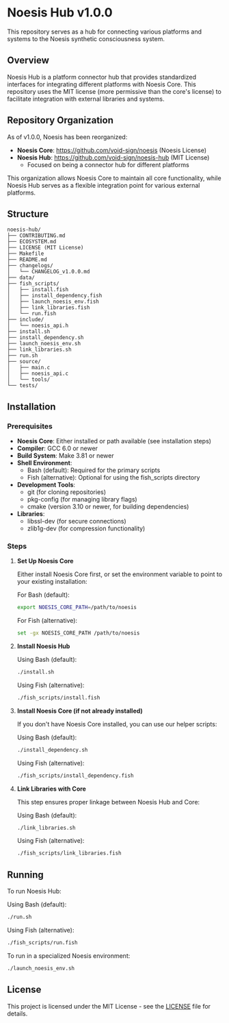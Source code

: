 # Noesis Hub v1.0.0

This repository serves as a hub for connecting various platforms and systems to the Noesis synthetic consciousness system.

## Overview

Noesis Hub is a platform connector hub that provides standardized interfaces for integrating different platforms with Noesis Core. This repository uses the MIT license (more permissive than the core's license) to facilitate integration with external libraries and systems.

## Repository Organization

As of v1.0.0, Noesis has been reorganized:
- **Noesis Core**: https://github.com/void-sign/noesis (Noesis License)
- **Noesis Hub**: https://github.com/void-sign/noesis-hub (MIT License)
  - Focused on being a connector hub for different platforms

This organization allows Noesis Core to maintain all core functionality, while Noesis Hub serves as a flexible integration point for various external platforms.

## Structure

```
noesis-hub/
├── CONTRIBUTING.md
├── ECOSYSTEM.md
├── LICENSE (MIT License)
├── Makefile
├── README.md
├── changelogs/
│   └── CHANGELOG_v1.0.0.md
├── data/
├── fish_scripts/
│   ├── install.fish
│   ├── install_dependency.fish
│   ├── launch_noesis_env.fish
│   ├── link_libraries.fish
│   └── run.fish
├── include/
│   └── noesis_api.h
├── install.sh
├── install_dependency.sh
├── launch_noesis_env.sh
├── link_libraries.sh
├── run.sh
├── source/
│   ├── main.c
│   ├── noesis_api.c
│   └── tools/
└── tests/
```

## Installation

### Prerequisites

- **Noesis Core**: Either installed or path available (see installation steps)
- **Compiler**: GCC 6.0 or newer
- **Build System**: Make 3.81 or newer
- **Shell Environment**:
  - Bash (default): Required for the primary scripts
  - Fish (alternative): Optional for using the fish_scripts directory
- **Development Tools**: 
  - git (for cloning repositories)
  - pkg-config (for managing library flags)
  - cmake (version 3.10 or newer, for building dependencies)
- **Libraries**:
  - libssl-dev (for secure connections)
  - zlib1g-dev (for compression functionality)

### Steps

1. **Set Up Noesis Core**
   
   Either install Noesis Core first, or set the environment variable to point to your existing installation:

   For Bash (default):
   ```bash
   export NOESIS_CORE_PATH=/path/to/noesis
   ```

   For Fish (alternative):
   ```bash
   set -gx NOESIS_CORE_PATH /path/to/noesis
   ```

2. **Install Noesis Hub**

   Using Bash (default):
   ```bash
   ./install.sh
   ```

   Using Fish (alternative):
   ```bash
   ./fish_scripts/install.fish
   ```

3. **Install Noesis Core (if not already installed)**

   If you don't have Noesis Core installed, you can use our helper scripts:

   Using Bash (default):
   ```bash
   ./install_dependency.sh
   ```

   Using Fish (alternative):
   ```bash
   ./fish_scripts/install_dependency.fish
   ```

4. **Link Libraries with Core**

   This step ensures proper linkage between Noesis Hub and Core:
   
   Using Bash (default):
   ```bash
   ./link_libraries.sh
   ```

   Using Fish (alternative):
   ```bash
   ./fish_scripts/link_libraries.fish
   ```

## Running

To run Noesis Hub:

Using Bash (default):
```bash
./run.sh
```

Using Fish (alternative):
```bash
./fish_scripts/run.fish
```

To run in a specialized Noesis environment:

```bash
./launch_noesis_env.sh
```

## License

This project is licensed under the MIT License - see the [LICENSE](LICENSE) file for details.
